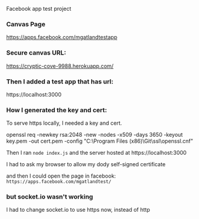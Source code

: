 Facebook app test project

### Canvas Page
https://apps.facebook.com/mgatlandtestapp

### Secure canvas URL:
https://cryptic-cove-9988.herokuapp.com/

### Then I added a test app that has url:
https://localhost:3000

### How I generated the key and cert:

To serve https locally, I needed a key and cert.

openssl req -newkey rsa:2048 -new -nodes -x509 -days 3650 -keyout key.pem -out cert.pem -config "C:\Program Files (x86)\Git\ssl\openssl.cnf"

Then I ran `node index.js` and the server hosted at https://localhost:3000

I had to ask my browser to allow my dody self-signed certificate

and then I could open the page in facebook: `https://apps.facebook.com/mgatlandtest/`

### but socket.io wasn't working

I had to change socket.io to use https now, instead of http
